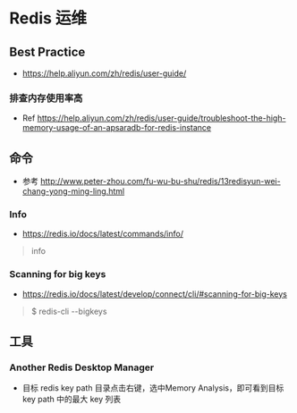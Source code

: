 # Redis 运维

## Best Practice
- https://help.aliyun.com/zh/redis/user-guide/

### 排查内存使用率高
- Ref https://help.aliyun.com/zh/redis/user-guide/troubleshoot-the-high-memory-usage-of-an-apsaradb-for-redis-instance


## 命令
- 参考 http://www.peter-zhou.com/fu-wu-bu-shu/redis/13redisyun-wei-chang-yong-ming-ling.html

### Info
- https://redis.io/docs/latest/commands/info/

> info

### Scanning for big keys
- https://redis.io/docs/latest/develop/connect/cli/#scanning-for-big-keys

> $ redis-cli --bigkeys


## 工具
### Another Redis Desktop Manager
- 目标 redis key path 目录点击右键，选中Memory Analysis，即可看到目标 key path 中的最大 key 列表
